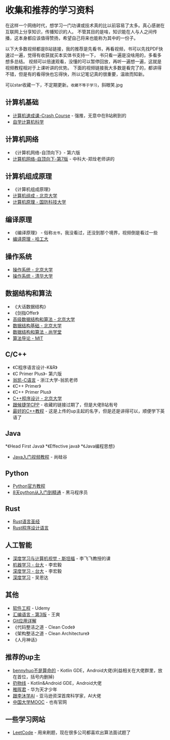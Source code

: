 #  收集和推荐的学习资料

在这样一个网络时代，想学习一门功课或技术真的比以前容易了太多。真心感谢在互联网上分享知识，传播知识的人。
不管其目的是啥，知识能在人与人之间传播，这本身都应该值得赞扬，希望自己将来也能称为其中的一份子。

以下大多数视频都是B站链接，我的推荐是先看书，再看视频，书可以先找PDF快速过一遍，觉得有收获就买本实体书支持一下，
书只看一遍是没啥用的，多看多想多总结。
视频可以倍速观看，没懂的可以暂停回放，再听一遍想一遍，这就是视频教程相对于上课听讲的优势。
下面的视频链接我大多数是看完了的，都讲得不错，但是有的看得快也忘得快，所以记笔记真的很重要，温故而知新。

可以star收藏一下，不定期更新。`收藏不等于学习`，斜眼笑.jpg

## 计算机基础

* [计算机速成课-Crash Course](https://www.bilibili.com/video/BV1EW411u7th) - 强推，无意中在B站刷到的
* [自学计算机科学](https://github.com/izackwu/TeachYourselfCS-CN/blob/master/TeachYourselfCS-CN.md)

## 计算机网络

* 《计算机网络-自顶向下》- 第六版
* [计算机网络-自顶向下-第7版](https://www.bilibili.com/video/BV1JV411t7ow) - 中科大-郑烇老师讲的

## 计算机组成原理

* 《计算机组成原理》
* [计算机组成 - 北京大学](https://www.bilibili.com/video/BV1Xx411Q7Nz)
* [计算机原理 - 国防科技大学](https://www.bilibili.com/video/BV1Jt411G7v9)

## 编译原理

* 《编译原理》 - 俗称`龙书`，我没看过，还没到那个境界，视频倒是看过一些
* [编译原理 - 哈工大](https://www.bilibili.com/video/BV1zW411t7YE)

## 操作系统

* [操作系统 - 北京大学](https://www.bilibili.com/video/BV1Gx411Q7ro)
* [操作系统 - 清华大学](https://www.bilibili.com/video/BV1wq4y1M7qf)

## 数据结构和算法

* 《大话数据结构》
* 《剑指Offer》
* [高级数据结构和算法 - 北京大学](https://www.bilibili.com/video/BV1Wx411U7Ls)
* [数据结构基础 - 北京大学](https://www.bilibili.com/video/BV1Hx411U7Km)
* [数据结构和算法 - 尚学堂](https://www.bilibili.com/video/BV1bW411o7xJ)
* [算法导论 - MIT](https://www.bilibili.com/video/BV1ex411k7gk)

## C/C++

* 《C程序语言设计-K&R》
* 《C Primer Plus》- 第六版
* [翁凯-C语言](https://www.bilibili.com/video/BV19W411B7w1) - 浙江大学-翁凯老师
* 《C++ Primer》
* 《C++ Primer Plus》
* [C++程序设计 - 北京大学](https://www.bilibili.com/video/BV1Hx411U7xL)
* [跟候捷学CPP]() - 收藏的链接过期了，但是大佬B站有号
* [最好的C++教程](https://www.bilibili.com/video/BV1VJ411M7WR) - 这是上传的up主起的名字，但是还是讲得可以，顺便学下英语了

## Java

*《Head First Java》
*《Effective java》
*《Java编程思想》
* [Java入门视频教程](https://www.bilibili.com/video/av48144058) - 尚硅谷

## Python

* [Python官方教程](https://docs.python.org/zh-cn/3.12/tutorial/index.html)
* [8天python从入门到精通](https://www.bilibili.com/video/BV1qW4y1a7fU) - 黑马程序员

## Rust

* [Rust语言圣经](https://course.rs/about-book.html)
* [Rust程序设计语言](https://kaisery.github.io/trpl-zh-cn/)

## 人工智能

* [深度学习与计算机视觉 - 斯坦福]() - 李飞飞教授的课
* [机器学习 - 台大](https://www.bilibili.com/video/BV1Ht411g7Ef) - 李宏毅
* [深度学习 - 台大](https://www.bilibili.com/video/BV1JA411c7VT) - 李宏毅
* [深度学习](https://www.bilibili.com/video/BV16r4y1Y7jv) - 吴恩达

## 其他

* [软件工程](https://www.bilibili.com/video/BV1F34y1j7Sn) - Udemy
* [汇编语言 - 第3版](https://www.bilibili.com/video/BV1Wu411B72F) - 王爽
* [Git应用详解](https://www.bilibili.com/video/BV1Bt411b7sk)
* 《代码整洁之道 - Clean Code》
* 《架构整洁之道 - Clean Architecture》
* 《人月神话》

## 推荐的up主

* [bennyhuo不是算命的](https://space.bilibili.com/28615855) - Kotlin GDE，Android大佬(利益相关在大佬群里，放在首位，括号内删掉)
* [扔物线](https://space.bilibili.com/27559447) - Kotlin&Android GDE，Android大佬
* [稚晖君](https://space.bilibili.com/20259914) - 华为天才少年
* [跟李沐学AI](https://space.bilibili.com/1567748478) - 亚马逊资深首席科学家，AI大佬
* [中国大学MOOC](https://space.bilibili.com/243619979) - 也有官网


## 一些学习网站

* [LeetCode](https://leetcode.cn) - 用来刷题，现在很多公司都喜欢出算法面试题了



